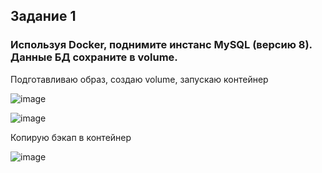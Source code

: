 ## Задание 1
### Используя Docker, поднимите инстанс MySQL (версию 8). Данные БД сохраните в volume.

Подготавливаю образ, создаю volume, запускаю контейнер

![image](https://github.com/dikalov/devops-28/assets/126553776/75ad60e6-8245-4eed-9659-b4239635abf6)

![image](https://github.com/dikalov/devops-28/assets/126553776/04af17bb-1b90-444b-97af-208d017c9770)


Копирую бэкап в контейнер

![image](https://github.com/dikalov/devops-28/assets/126553776/8f879104-471a-4adc-badc-dbef2af8603a)

